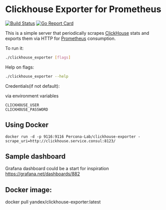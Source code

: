 # Clickhouse Exporter for Prometheus

[![Build Status](https://travis-ci.org/Percona-Lab/clickhouse_exporter.svg?branch=master)](https://travis-ci.org/Percona-Lab/clickhouse_exporter)
[![Go Report Card](https://goreportcard.com/badge/github.com/Percona-Lab/clickhouse_exporter)](https://goreportcard.com/report/github.com/Percona-Lab/clickhouse_exporter)

This is a simple server that periodically scrapes [ClickHouse](https://clickhouse.tech/) stats and exports them via HTTP for [Prometheus](https://prometheus.io/)
consumption.

To run it:

```bash
./clickhouse_exporter [flags]
```

Help on flags:
```bash
./clickhouse_exporter --help
```

Credentials(if not default):

via environment variables
```
CLICKHOUSE_USER
CLICKHOUSE_PASSWORD
```

## Using Docker

```
docker run -d -p 9116:9116 Percona-Lab/clickhouse-exporter -scrape_uri=http://clickhouse.service.consul:8123/
```
## Sample dashboard
Grafana dashboard could be a start for inspiration https://grafana.net/dashboards/882

## Docker image:
docker pull yandex/clickhouse-exporter:latest
